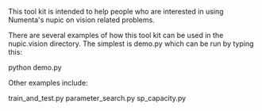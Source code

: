 This tool kit is intended to help people who are interested in using Numenta's 
nupic on vision related problems.

There are several examples of how this tool kit can be used in the nupic.vision directory.  The simplest is demo.py which can be run by typing this:

python demo.py


Other examples include:

train_and_test.py
parameter_search.py
sp_capacity.py

